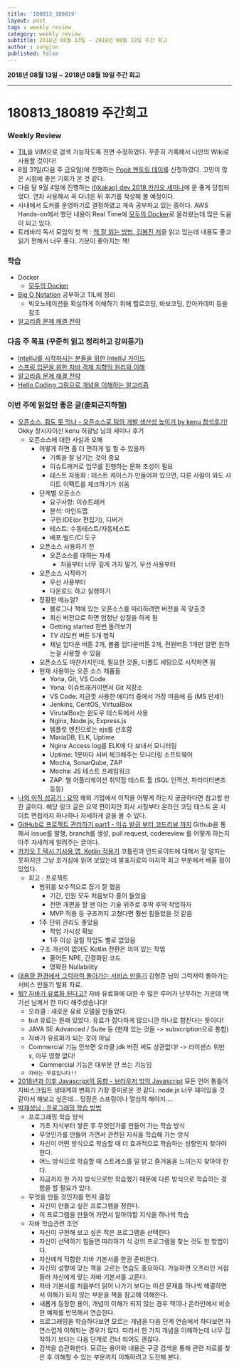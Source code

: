 ```yaml
---
title: '180813_180819'  
layout: post  
tags : weekly review
category: weekly review
subtitle: 2018년 08월 13일 ~ 2018년 08월 19일 주간 회고
author : sungjun
published: false
---
```


**2018년 08월 13일 ~ 2018년 08월 19일 주간 회고** 

---

# 180813_180819 주간회고

### Weekly Review
- [TIL](https://github.com/gwonsungjun/TIL)을 VIM으로 검색 가능하도록 전면 수정하였다. 꾸준히 기록해서 나만의 Wiki로 사용할 것이다!
- 8월 31일(다음 주 금요일)에 진행하는 [Popit 멘토링 데이](https://www.popit.kr/popit-%EB%A9%98%ED%86%A0%EB%A7%81%EB%8D%B0%EC%9D%B4/)를 신청하였다. 고민이 많은 시점에 좋은 기회가 온 것 같다.
- 다음 달 9월 4일에 진행하는 [if(kakao) dev 2018 카카오 세미나](https://if.kakao.com/)에 운 좋게 당첨되었다. 연차 사용해서 꼭 다녀온 뒤 후기를 작성해 볼 예정이다.
- 사내에서 도커를 운영하기로 결정하였고 계속 공부하고 있는 중이다. AWS Hands-on에서 했던 내용이 Real Time에 [모두의 Docker](http://www.realhanbit.co.kr/books/226)로 올라왔는데 많은 도움이 되고 있다.
- 트레바리 독서 모임의 첫 책 : [책 잘 읽는 방법, 김봉진 저](https://book.naver.com/bookdb/book_detail.nhn?bid=13318425)을 읽고 있는데 내용도 좋고 읽기 편해서 너무 좋다. 기분이 좋아지는 책! 

### 학습
- Docker
    - [모두의 Docker](http://www.realhanbit.co.kr/books/226)
- [Big O Notation](https://github.com/gwonsungjun/TIL/blob/master/Algorithm/BigO_notation.md) 공부하고 TIL에 정리
    - 빅오노테이션을 확실하게 이해하기 위해 헬로코딩, 바보코딩, 칸아카데미 등을 참조
- [알고리즘 문제 해결 전략](https://book.naver.com/bookdb/book_detail.nhn?bid=7058764)

### 다음 주 목표 (꾸준히 읽고 정리하고 강의듣기)
- [IntelliJ를 시작하시는 분들을 위한 IntelliJ 가이드](https://www.inflearn.com/course/intellij-guide/) 
- [스프링 입문을 위한 자바 객체 지향의 원리와 이해](https://book.naver.com/bookdb/book_detail.nhn?bid=8920762)
- [알고리즘 문제 해결 전략](https://book.naver.com/bookdb/book_detail.nhn?bid=7058764)
- [Hello Coding 그림으로 개념을 이해하는 알고리즘](https://book.naver.com/bookdb/book_detail.nhn?bid=11823284)

### 이번 주에 읽었던 좋은 글(출퇴근지하철)
- [오픈소스, 줘도 못 먹나 - 오픈소스로 팀의 개발 생산성 높이기 by kenu 참석후기!](http://jojoldu.tistory.com/327) Okky 창시자이신 kenu 허광남 님의 세미나 후기
    - 오픈소스에 대한 사실과 오해
        - 어떻게 하면 좀 더 편하게 일 할 수 있을까
            - 기록을 잘 남기는 것이 중요
            - 이슈트래커로 업무를 진행하는 문화 조성이 필요
            - 테스트 자동화 : 테스트 케이스가 만들어져 있으면, 다른 사람이 와도 사이트 이팩트를 체크하기가 쉬움
        - 단계별 오픈소스
            - 요구사항: 이슈트래커
            - 분석: 마인드맵
            - 구현:IDE(or 편집기), 디버거
            - 테스트: 수동테스트/자동테스트
            - 배포:빌드/CI 도구
        - 오픈소스 사용하기 전
            - 오픈소스를 대하는 자세
                - 처음부터 너무 깊게 가지 말기, 우선 사용부터
        - 오픈소스 시작하기
            - 우선 사용부터
            - 다운로드 하고 실행하기
        - 장황한 메뉴얼?
            - 블로그나 책에 있는 오픈소스를 따라하려면 버전을 꼭 맞출것
            - 최신 버전으로 하면 엄청난 삽질을 하게 됨
            - Getting started 한번 돌려보기
            - TV 리모컨 버튼 5개 법칙
            - 채널 업다운 버튼 2개, 볼륨 업다운버튼 2개, 전원버튼 1개만 알면 원하는걸 사용할 수 있음
        - 오픈소스도 마찬가지인데, 필요한 것들, 디폴트 세팅으로 시작하면 됨
        - 현재 사용하는 오픈 소스 제품들
            - Yona, Git, VS Code
            - Yona: 이슈트래커이면서 Git 저장소
            - VS Code: 지금껏 사용한 에디터 중에서 가장 마음에 듬 (MS 만세!)
            - Jenkins, CentOS, VirtualBox
            - VirutalBox는 윈도우 테스트에서 사용
            - Nginx, Node.js, Express.js
            - 템플릿 엔진으로는 ejs를 선호함
            - MariaDB, ELK, Uptime
            - Nginx Access log를 ELK에 다 보내서 모니터링
            - Uptime: 1분마다 서버 체크해주는 모니터링 소프트웨어
            - Mocha, SonarQube, ZAP
            - Mocha: JS 테스트 프레임워크
            - ZAP: 웹 어플리케이션 취약점 테스트 툴 (SQL 인잭션, 파라미터변조 등등)
- [나의 이직 성공기 : 요약](http://employee.tistory.com/entry/%EB%82%98%EC%9D%98-%EC%9D%B4%EC%A7%81-%EC%84%B1%EA%B3%B5%EA%B8%B0-%EC%9A%94%EC%95%BD) 해외 기업에서 이직을 어떻게 하는지 궁금하다면 참고할 만한 글이다. 해당 링크 글은 요약 편이지만 회사 서칭부터 온라인 코딩 테스트 온 사이트 면접까지 하나하나 자세하게 글을 볼 수 있다.
- [GitHub로 프로젝트 관리하기 part1 - 이슈 발급 부터 코드리뷰 까지](https://www.popit.kr/github%EB%A1%9C-%ED%94%84%EB%A1%9C%EC%A0%9D%ED%8A%B8-%EA%B4%80%EB%A6%AC%ED%95%98%EA%B8%B0-part1-%EC%9D%B4%EC%8A%88-%EB%B0%9C%EA%B8%89-%EB%B6%80%ED%84%B0-%EC%BD%94%EB%93%9C%EB%A6%AC%EB%B7%B0%EA%B9%8C/) Github을 통해서 issue를 발행, branch를 생성, pull request, codereview 를 어떻게 하는지 아주 자세하게 알려주는 글이다.  
- [카카오 T 택시 기사용 앱  Kotlin 적용기](https://speakerdeck.com/kingori/kakao-t-taegsi-gisayong-aeb-kotlin-jeogyonggi-1) 코틀린과 안드로이드에 대해서 잘 알지는 못하지만 그냥 호기심에 읽어 보았는데 발표자료의 마지막 회고 부분에서 배울 점이 있었다.
    - 회고 : 프로젝트
        - 범위를 보수적으로 잡기 잘 했음
            - 기간, 인원 모두 처음보다 줄어 들었음
            - 전면 개편을 할 땐 아는 기술 위주로 후딱 후딱 작업하자
            - MVP 적용 등 구조까지 고쳤다면 훨씬 힘들었을 것 같음
        - 1주 단위 관리도 좋았음
            - 작업 가시성 확보
            - 1주 이상 걸릴 작업도 별로 없었음
        - 구조 개선이 없어도 Kotlin 전환은 의미 있는 작업
            - 줄어든 NPE, 간결화된 코드
            - 명확한 Nullability
- [대용량 환경에서 그럭저럭 돌아가는 서비스 만들기](https://www.popit.kr/%EB%8C%80%EC%9A%A9%EB%9F%89-%ED%99%98%EA%B2%BD%EC%97%90%EC%84%9C-%EA%B7%B8%EB%9F%AD%EC%A0%80%EB%9F%AD-%EB%8F%8C%EC%95%84%EA%B0%80%EB%8A%94-%EC%84%9C%EB%B9%84%EC%8A%A4-%EB%A7%8C%EB%93%A4%EA%B8%B0/) 김형준 님의 그럭저럭 돌아가는 서비스 만들기 발표 자료.
- [뭐? 자바가 유료화 된다고?](https://www.youtube.com/watch?v=tvIGm7SiN9M&feature=youtu.be) 자바 유료화에 대한 수 많은 루머가 난무하는 가운데 백기선 님께서 한 마디 해주셨습니다!
    - 오라클 : 새로운 유료 모델을 만들었다.
    - but 유료는 원래 있었다. 유료가 잡다하게 많으니깐 하나로 합친다는 뜻이다!
    - JAVA SE Advanced / Suite 등 (현재 있는 것들 -> subscription으로 통합)
    - 자바가 유료화가 되는 것이 아님
    - Commercial 기능 안쓰면 오라클 jdk 버전 써도 상관없다! -> 라이센스 위반 x, 아무 영향 없다!
        - Commercial 기능은 대부분 안 쓰는 기능임
    - `자바는 무료입니다!!`
- [2018년과 이후 Javascript의 동향 - 브라우저 밖의 Javascript](https://d2.naver.com/helloworld/5644368) 모든 언어 통틀어 자바스크립트 생태계의 변화가 가장 흥미로운 것 같다. node.js 너무 재미있을 것 같아서 해보고 싶은데... 당장은 스프링이나 열심히 해야지.... 
- [박재성님 : 프로그래밍 학습 방법](https://www.youtube.com/watch?v=Xcy2Pq6LABk&feature=youtu.be) 
    - 프로그래밍 학습 방식
        - 기초 지식부터 쌓은 후 무엇인가를 만들어 가는 학습 방식
        - 무엇인가를 만들어 가면서 관련된 지식을 학습해 가는 방식
        - 자신이 어떤 방식으로 학습할 때 더 효과적으로 학습하는 성향인지 찾아야 한다.
        - 어느 방식으로 학습할 때 스트레스를 덜 받고 즐거움을 느끼는지 찾아야 한다. 
        - 지금까지 한 가지 방식으로만 학습했기 때문에 다른 방식으로 학습하는 경험을 할 필요가 있다.
    - 무엇을 만들 것인지를 먼저 결정
        - 자신이 만들고 싶은 프로그램을 정한다.
        - 이 프로그램을 만들어 가면서 알아야할 지식을 하나씩 학습
    - 자바 학습관련 조언
        - 자신이 구현해 보고 싶은 작은 프로그램을 선택한다
        - 자신이 선택하기 힘들면 따라하기 식 강의 프로그램을 찾는 것도 한 방법이다.
        - 자신에게 적합한 자바 기본서를 한권 준비한다.
        - 자신의 성향에 맞는 책을 고르는 연습도 중요하다. 가능하면 오프라인 서점들러 자신에게 맞는 자바 기본서를 고른다.
        - 자바 기본서를 처음부터 읽어 나가기 보다는 미션 문제를 하나씩 해결하면서 이해가 되지 않는 부분을 책을 참고해 이해한다.
        - 새롭게 등장한 용어, 개념이 이해가 되지 않는 경우 책이나 온라인에서 비슷한 예제를 반복해서 연습한다.
        - 프로그래밍을 학습하다보면 모르는 개념을 다음 단계 연습에서 하다보면 자연스럽게 이해되는 경우가 많다. 따라서 한 가지 개념을 이해하는데 너무 집착하기 보다는 다음 단계로 건너 띄어도 괜찮다.
        - 검색을 습관화한다. 모르는 용어와 내용은 구글 검색을 통해 관련 자료를 찾은 후 이해할 수 있는 부분까지 이해하려고 도전해 본다.
